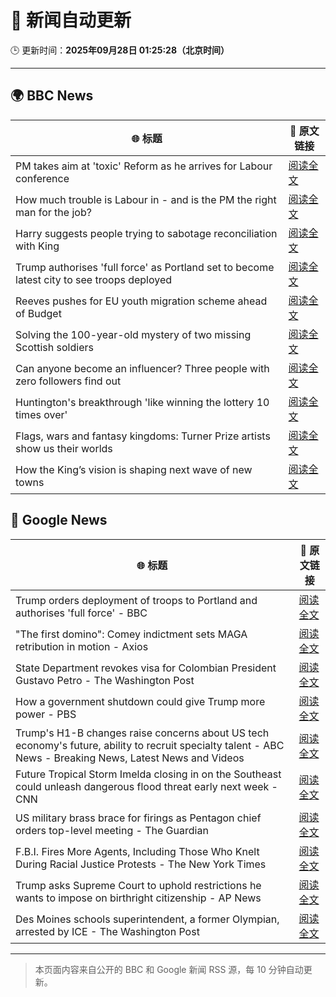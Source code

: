 # 🧠 新闻自动更新

🕒 更新时间：**2025年09月28日 01:25:28（北京时间）**

---

## 🌍 BBC News

| 🌐 标题 | 🔗 原文链接 |
|--------|-------------|
| PM takes aim at 'toxic' Reform as he arrives for Labour conference | [阅读全文](https://www.bbc.com/news/articles/cn0xzdgyx0do?at_medium=RSS&at_campaign=rss) |
| How much trouble is Labour in - and is the PM the right man for the job? | [阅读全文](https://www.bbc.com/news/articles/c1kwlzv9zl1o?at_medium=RSS&at_campaign=rss) |
| Harry suggests people trying to sabotage reconciliation with King | [阅读全文](https://www.bbc.com/news/articles/c04q3pr12e5o?at_medium=RSS&at_campaign=rss) |
| Trump authorises 'full force' as Portland set to become latest city to see troops deployed | [阅读全文](https://www.bbc.com/news/articles/cddmn6ge6e2o?at_medium=RSS&at_campaign=rss) |
| Reeves pushes for EU youth migration scheme ahead of Budget | [阅读全文](https://www.bbc.com/news/articles/c179z10vy28o?at_medium=RSS&at_campaign=rss) |
| Solving the 100-year-old mystery of two missing Scottish soldiers | [阅读全文](https://www.bbc.com/news/articles/c7088ynken8o?at_medium=RSS&at_campaign=rss) |
| Can anyone become an influencer? Three people with zero followers find out | [阅读全文](https://www.bbc.com/news/articles/cy7pe3l3d6no?at_medium=RSS&at_campaign=rss) |
| Huntington's breakthrough 'like winning the lottery 10 times over' | [阅读全文](https://www.bbc.com/news/articles/c3vzek4dkyyo?at_medium=RSS&at_campaign=rss) |
| Flags, wars and fantasy kingdoms: Turner Prize artists show us their worlds | [阅读全文](https://www.bbc.com/news/articles/cn0xyqj7pxwo?at_medium=RSS&at_campaign=rss) |
| How the King’s vision is shaping next wave of new towns | [阅读全文](https://www.bbc.com/news/articles/c179z9z1lxwo?at_medium=RSS&at_campaign=rss) |

## 📰 Google News

| 🌐 标题 | 🔗 原文链接 |
|--------|-------------|
| Trump orders deployment of troops to Portland and authorises 'full force' - BBC | [阅读全文](https://news.google.com/rss/articles/CBMiWkFVX3lxTE9zeTVGTjViUzBfa3h3NHc1b2t4UVRHUldlUWJfU1FWTU51dXdxcGtaR2M0RFpYVjFNTm9tamNtRnZMUEJHd0RsOWNpM1lyS3g3WEZ2aUpkdWs5UdIBX0FVX3lxTE1qUGZQY1JpOXNnQWNlcm1Bc3FPWDF6QkRwLU9BQURiYTI1UklmQV83YlgycktWZ0ZNeTRWa1dweDlYTFJrcW5FdE9ldUN1WkkxYU96OTJZVXdhbjhyT1Vn?oc=5) |
| "The first domino": Comey indictment sets MAGA retribution in motion - Axios | [阅读全文](https://news.google.com/rss/articles/CBMifkFVX3lxTE5KcjFWelpFTUhXQ1FxQ3dBMnJGd2J6WXBNT2xuRGJxWjZfWHJWdlRIMC1RZ2RsZGtWV1BWcG9BY2U1VmJpV3BCZ1UxYXZCVlBGQ2phZ1ZhMXlWUTNwYW1LeVNxRWt3bGtXamMtYUVFck9FcG94emRxYmtXeWtQZw?oc=5) |
| State Department revokes visa for Colombian President Gustavo Petro - The Washington Post | [阅读全文](https://news.google.com/rss/articles/CBMiiAFBVV95cUxNY0xINWNkWlVlbXoxQTMzdWVna2ZLd1JZdVNWYzlBNTI4RWFRZTFpVmxKN2kwMFpEV1RWaFNrbE9nTklMWkwzaTlKRmlVQUpfVWtJNGVtZ3lrRW5aalcySXdMc3FjTEhWRFdCWGpvMGg0ZUw1aHAtVnJrdm1DZE9wejJJUVdrdnVi?oc=5) |
| How a government shutdown could give Trump more power - PBS | [阅读全文](https://news.google.com/rss/articles/CBMilgFBVV95cUxObmIxS2c3MVRodVQyODh2NDZodDFuUV82c0VhVDFkMXNSbVhxRjJKUzllaHVnZW1vM1NaOVBtUVA2d0FTdlNncTY2Q3UwbWVZRGNwYlZNaEFiSDloSlVRY0I1Z1dWelh3ZnpKS0dxR0RaM1N2WF9hVkdjWmpxZ3h5d0hra0VOOEYyVk44ZTFaeWMydjN5bVHSAZsBQVVfeXFMTVp1Qm9XejRkUWk1VElyZkxhdnBBaW53YlQ4TEhWRWpzYUx6MHhNbFhVQWNBQ3VWeHdtejB3aFNsS1FDb0RCZHJrVVI1Rk5fdHRTTW9IbFhHMy1RWWpyM3FvckNmU1c1eXhneFdDUktTM0NtUmR0T1VROFJDSTZYVjFQZno0YS0ycXBHSmdTal92MkpEamUxY3JURFE?oc=5) |
| Trump's H1-B changes raise concerns about US tech economy's future, ability to recruit specialty talent - ABC News - Breaking News, Latest News and Videos | [阅读全文](https://news.google.com/rss/articles/CBMioAFBVV95cUxQR1NURVV3bzM3Q3N2SGgtWkJ0VEhiNUZtSTZtNloxS1JmQjhEbUpSZGNyaUVmUi1DbDViMjVwcXdWRlVhOWp2VlhETDZqb1dCY0pweWZ5ak83TlNMb3JyMURUQXRhM3FIcXFlN1lPS0c4b1l2YWJCeUltTXBUQ3lTT0hjc2ZMdnR6UXdBQ0dyZUR1UzA1anNZVXVJc0FXTnZ10gGmAUFVX3lxTE9tTjNxNFZmWDN1ZG9TYWsxLW9SWWFXTm5xSk5MOTBBWXZDanRtUDNQUkNmRDhSRVd1LWtOTkd2WXVtUUxrSVdTMDBTMFBQUENhRDRlOS1hODJVaHllUDRyZHhRSzA2RXBmeHVpejh0ckNDRDA4MFJ4dDZmcWNpVjB3OS1Pd2g0TVRjRHhhdXlJTzR1bUo3OFFOSGJKS2Vvc05jXzRfTnc?oc=5) |
| Future Tropical Storm Imelda closing in on the Southeast could unleash dangerous flood threat early next week - CNN | [阅读全文](https://news.google.com/rss/articles/CBMimgFBVV95cUxQS3lNbGJhV2xWQkVtUmw2emlrZlNQRjhUdDRnZnp6X3RBbUJ3eU9mQlVxQnpBaWF6X2NhMWNvc01Fem4yMW9uZHJnVGF5NVBrTWtLX20tUVI1cVZPQkx6MThQdUJEME4yb0NyNWdqdUJUQnRTU1h3NndNUi1HWmE2aUFmODEzM1AwM3lCS0UtMWs5RGtvcXk4UEZB?oc=5) |
| US military brass brace for firings as Pentagon chief orders top-level meeting - The Guardian | [阅读全文](https://news.google.com/rss/articles/CBMikgFBVV95cUxQckFfRGFlOW4zN05sSWttdGhmUGFvQkgzX1NPMlBXTUV0cUw5ejNFZWhBRFlUZ3RESWxrWXR3UzZpS0FxOG4tWU5Hbl9leG5HLW01azA4OWFzazBHeE5uaFlsLVRKUVJQdjlPS1hzbmFpSHBSdHR1d0pENjY3Q09xeFBrRV9MVmI4dHRDSlZKUThrQQ?oc=5) |
| F.B.I. Fires More Agents, Including Those Who Knelt During Racial Justice Protests - The New York Times | [阅读全文](https://news.google.com/rss/articles/CBMifkFVX3lxTE90elNOdGJyY0NEZEZZUHE0dG1MVVBjMlNlODYycEZmX3hSZVlNcEJHcUtIT3ZsSmJZaWYxakxUeUpZcnRPcl9udl9BcUhOZDVlc0hFaGdmQW45dDNMWVdhVjQ5UkhNX0tueHE3OHNaTkZZX3VrVmY5cEk5dU5idw?oc=5) |
| Trump asks Supreme Court to uphold restrictions he wants to impose on birthright citizenship - AP News | [阅读全文](https://news.google.com/rss/articles/CBMipAFBVV95cUxNRXg2MXdWUFRramhOdjdpWi1CMGQzZy1IVVdob3BhQ2dEeWgxV3RGRUR2NnRETjgtNjhCYVNEVjlVODY3dXFhcnlkNS1EQVY1cDZXMWxXQkRRbmd1azhXTC13UkRNekxBQ3BXWWRZUElfYUsyYVB6amM4Z3I5SDJ4SlpINkdCWjlUbWgwbmlOSFdVYW1INXdjYzlxXzN5RTdRZ0VNcg?oc=5) |
| Des Moines schools superintendent, a former Olympian, arrested by ICE - The Washington Post | [阅读全文](https://news.google.com/rss/articles/CBMilgFBVV95cUxPdWxpOHJIckNpUW9GWUVST3JrS3FfUjVueVdpbTZkNkZUNjZ4VHZzRGlQNWZKSjEzMHNFb0ZfcUFnalFfcmpMUEJyclRIWER2U3dRZXg3ZzVZUGNhUVZmSzR6b1gxdVpLaEdneEpXQm9rWWhDT3dWZ05rTGJrTWt4OTRMTG0tMVlCTDNSMXQ1dEZIWjBfSGc?oc=5) |

---
> 本页面内容来自公开的 BBC 和 Google 新闻 RSS 源，每 10 分钟自动更新。